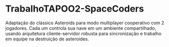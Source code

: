 # TrabalhoTAPOO2-SpaceCoders
Adaptação do clássico Asteroids para modo multiplayer cooperativo com 2 jogadores. Cada um controla sua nave em um ambiente compartilhado, usando arquitetura cliente-servidor robusta para sincronização e trabalho em equipe na destruição de asteroides.
